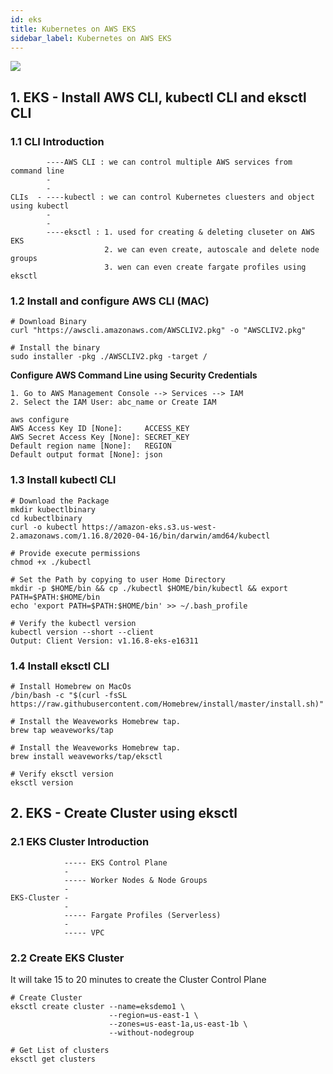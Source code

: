 ```yaml
---
id: eks
title: Kubernetes on AWS EKS
sidebar_label: Kubernetes on AWS EKS
---
```

![](https://codefresh.io/wp-content/uploads/2018/06/Screen-Shot-2018-07-03-at-11.26.41-AM-1024x366.png)

## 1. EKS - Install AWS CLI, kubectl CLI and eksctl CLI
### 1.1 CLI Introduction
```
        ----AWS CLI : we can control multiple AWS services from command line
        -
        -
CLIs  - ----kubectl : we can control Kubernetes cluesters and object using kubectl
        -
        -
        ----eksctl : 1. used for creating & deleting cluseter on AWS EKS
                     2. we can even create, autoscale and delete node groups
                     3. wen can even create fargate profiles using eksctl
```

### 1.2 Install and configure AWS CLI (MAC)
```
# Download Binary
curl "https://awscli.amazonaws.com/AWSCLIV2.pkg" -o "AWSCLIV2.pkg"

# Install the binary
sudo installer -pkg ./AWSCLIV2.pkg -target /
```

**Configure AWS Command Line using Security Credentials**
```
1. Go to AWS Management Console --> Services --> IAM
2. Select the IAM User: abc_name or Create IAM
```

```
aws configure
AWS Access Key ID [None]:     ACCESS_KEY
AWS Secret Access Key [None]: SECRET_KEY
Default region name [None]:   REGION
Default output format [None]: json
```

### 1.3 Install kubectl CLI
```
# Download the Package
mkdir kubectlbinary
cd kubectlbinary
curl -o kubectl https://amazon-eks.s3.us-west-2.amazonaws.com/1.16.8/2020-04-16/bin/darwin/amd64/kubectl

# Provide execute permissions
chmod +x ./kubectl

# Set the Path by copying to user Home Directory
mkdir -p $HOME/bin && cp ./kubectl $HOME/bin/kubectl && export PATH=$PATH:$HOME/bin
echo 'export PATH=$PATH:$HOME/bin' >> ~/.bash_profile

# Verify the kubectl version
kubectl version --short --client
Output: Client Version: v1.16.8-eks-e16311
```

### 1.4 Install eksctl CLI
```
# Install Homebrew on MacOs
/bin/bash -c "$(curl -fsSL https://raw.githubusercontent.com/Homebrew/install/master/install.sh)"

# Install the Weaveworks Homebrew tap.
brew tap weaveworks/tap

# Install the Weaveworks Homebrew tap.
brew install weaveworks/tap/eksctl

# Verify eksctl version
eksctl version
```

## 2. EKS - Create Cluster using eksctl
### 2.1 EKS Cluster Introduction

```
            ----- EKS Control Plane
            -
            ----- Worker Nodes & Node Groups
            -
EKS-Cluster -
            -
            ----- Fargate Profiles (Serverless)
            -
            ----- VPC
```

### 2.2 Create EKS Cluster
It will take 15 to 20 minutes to create the Cluster Control Plane

```
# Create Cluster
eksctl create cluster --name=eksdemo1 \
                      --region=us-east-1 \
                      --zones=us-east-1a,us-east-1b \
                      --without-nodegroup

# Get List of clusters
eksctl get clusters
```